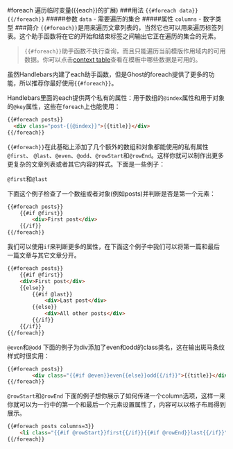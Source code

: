 #foreach
遍历临时变量({{each}}的扩展)
###用法
`{{#foreach data}}{{/foreach}}`
#####参数
`data` - 需要遍历的集合
#####属性
`columns` - 数字类型
###简介
`{{#foreach}}`是用来遍历文章列表的，当然它也可以用来遍历标签列表。这个助手函数将在它的开始和结束标签之间输出它正在遍历的集合的元素。
> `{{#foreach}}`助手函数不执行查询，而且只能遍历当前模版作用域内的可用数据。你可以点击[context table](http://themes.ghost.org/docs/structure#context-table)查看在模板中哪些数据是可用的。

虽然Handlebars内建了each助手函数，但是Ghost的foreach提供了更多的功能，所以推荐你最好使用`{{#foreach}}`。  

Handlebars里面的each提供两个私有的属性：用于数组的`@index`属性和用于对象的`@key`属性，这些在`foreach`上也能使用：

```html
{{#foreach posts}}
  <div class="post-{{@index}}">{{title}}</div>
{{/foreach}}
```
`{{#foreach}}`在此基础上添加了几个额外的数组和对象都能使用的私有属性`@first`、 `@last`、`@even`、`@odd`、`@rowStart`和`@rowEnd`。这样你就可以制作出更多更复杂的文章列表或者其它内容的样式。下面是一些例子：

`@first`和`@last`

下面这个例子检查了一个数组或者对象(例如posts)并判断是否是第一个元素：

```html
{{#foreach posts}}
    {{#if @first}}
        <div>First post</div>
    {{/if}}
{{/foreach}}
```
我们可以使用`if`来判断更多的属性，在下面这个例子中我们可以将第一篇和最后一篇文章与其它文章分开。

```html
{{#foreach posts}}
    {{#if @first}}
    <div>First post</div>
    {{else}}
        {{#if @last}}
            <div>Last post</div>
        {{else}}
            <div>All other posts</div>
        {{/if}}
    {{/if}}
{{/foreach}}
```
`@even`和`@odd`
下面的例子为div添加了even和odd的class类名，这在输出斑马条纹样式时很实用：

```html
{{#foreach posts}}
        <div class="{{#if @even}}even{{else}}odd{{/if}}">{{title}}</div>
{{/foreach}}
```
`@rowStart`和`@rowEnd`
下面的例子想你展示了如何传递一个column选项，这样一来你就可以为一行中的第一个和最后一个元素设置属性了，内容可以以格子布局得到展示。

```html
{{#foreach posts columns=3}}
    <li class="{{#if @rowStart}}first{{/if}}{{#if @rowEnd}}last{{/if}}">{{title}}</li>
{{/foreach}}
```
